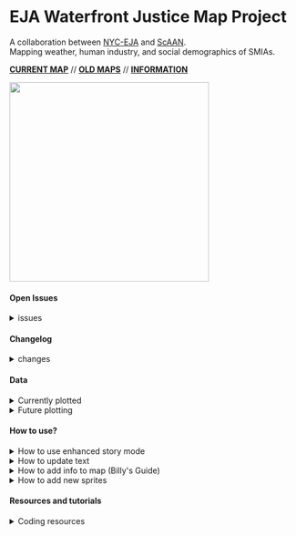 # EJA Waterfront Justice Map Project
A collaboration between [NYC-EJA](http://www.nyc-eja.org/) and [ScAAN](http://scaan.net/).   
Mapping weather, human industry, and social demographics of SMIAs.    

[**CURRENT MAP**](http://scaan.net/waterfrontmap/) //
[**OLD MAPS**](http://www.tandfonline.com/doi/full/10.1080/13549839.2014.949644?scroll=top&needAccess=true) //
[**INFORMATION**](http://www.nyc-eja.org/campaigns/waterfront-justice-project/)

<img src="https://github.com/ScAAN/waterfrontmap/blob/master/Assets/demo.gif" width="350" height="350">

#### Open Issues 
<details><summary>issues</summary> 
   
- [ ] Change data names to be the same in vector data 
- [ ] Add feedback form (see [this](https://stackoverflow.com/questions/38620919/make-contact-form-for-github-page?rq=1) or make a [google form](https://www.google.com/forms/about/))
- [ ] Make python script executable (see [this](https://medium.com/dreamcatcher-its-blog/making-an-stand-alone-executable-from-a-python-script-using-pyinstaller-d1df9170e263) to make the executeable and [this])(https://stackoverflow.com/questions/47692213/reducing-size-of-pyinstaller-exe) to reduce the size)
- [ ] Make explore information have consistent order
- [ ] Input error checking for enhanced story 
- [ ] Diag svg doesn't render seamlessly
- [ ] Pay for icons ((here)[https://thenounproject.com/coquet_adrien/])
- [ ] Switch to jQuery
   
</details>

#### Changelog
<details><summary>changes</summary>  

- [x] (8/28) Enhanced story mode -Maija
- [x] (8/14) Percent uninsured and cosmetics -Maija 
- [x] (7/29) Checking off to-do list -Maija
- [x] (7/22) Deep cleaning +bugfixes -Maija
- [x] (7/18) Story mode, legend info, bulk storage + bugfixes
- [x] (6/25) Search bar -Maija
- [x] (6/18) Performance improvements -Billy 
- [ ] Automate data conversion to vector
- [ ] New data
- [ ] [Comment any extra ideas here](https://docs.google.com/document/d/1FwlZTbRV0J3WiBpiMt1InUbtlwiGd-douNtTXKUXKMo/edit)

</details>

#### Data
<details><summary>Currently plotted</summary>   

-  (removed) NYC Basic Geography ([mapbox-streets-v7](https://www.mapbox.com/vector-tiles/mapbox-streets-v7/))
-  SMIA ([from NYC planning](https://www1.nyc.gov/site/planning/data-maps/open-data/dwn-wrp.page))
-  Percent people of color ([Census Bulk Download](http://census.ire.org/data/bulkdata.html))
-  Percent below poverty line ([Census fact finder](https://factfinder.census.gov/faces/nav/jsf/pages/index.xhtml))
-  Zoning ([inside NYC data portal](http://data.beta.nyc//dataset/635e26b3-2acf-4f55-8780-2619660fdf66/resource/e5528464-9a00-40a7-8b85-21e9b25d6c24/download/d52d598c77484806876b8f897d51f805nyczoning.geojson))
-  Hurricane Storm Surge ([SOURCE???](placeholder))
-  Median household income ([SOURCE???](placeholder))
-  EPA EPCRA Toxics Release Inventory (TRI) sites ([from EPA](https://www.epa.gov/toxics-release-inventory-tri-program/tri-basic-data-files-calendar-years-1987-2016), converted with [OGRE](http://ogre.adc4gis.com/))
- [superfund class 2 sites](https://www.dec.ny.gov/cfmx/extapps/derexternal/index.cfm?pageid=3)
- [active bulk storage facilities (CBS and MOSF)](https://www.dec.ny.gov/cfmx/extapps/derexternal/index.cfm?pageid=4)
- evacuation zone (SOURCE?)
- Percent uninsured (From CHS 2009 @ DOMH) ([source 1](https://a816-healthpsi.nyc.gov/epiquery/CHS/CHSXIndex.html) & [source 2](https://www1.nyc.gov/site/doh/data/health-tools/maps-gis-data-files-for-download.page))


</details>

<details><summary>Future plotting</summary>   

- [Future High Tide With sea level rise?](https://www1.nyc.gov/site/planning/data-maps/open-data.page#waterfront)
- [FEMA flood insurance](http://www.region2coastal.com/view-flood-maps-data/view-preliminary-flood-map-data/) (make sure to look at the metadata)
- post irene flooding
- Sandy Impacted zones
- manufacturing zoning districts (1-3)
- total population

</details>

#### How to use?
<details><summary>How to use enhanced story mode</summary>

We now have a story mode! This works by reading in the information stored in the csv file `Processing\Text\story_text.csv`, converting it to a json file (`Processing\Text\story_text.json`) which is then hosted on github and read.   

To use this:

1. Enter your story into `story_text.csv`, each line is a page, with the specified SMIA (`pageSMIA`), layer (`pageLayer`), title (`pageTitle`), and description text (`pageText`). Please be careful to put exact layer names in the layer field, and specify SMIA's with a number from 0-7 where 0 is a zoomed out view of all the SMIAs. 
2. Save this csv, make sure it is in `Processing\Text\` and it is a normal csv
3. Run `Processing\text_conversion_small.py`
4. Push changes to github or upload `story_text.json` manually
5. Wait for the raw file to refresh (~5 minutes)
6. Finished! 

Of course, if there are any typos in the layer names or SMIA numbers in your csv file, strange things might start to happen. Make sure to always check for typos! 

</details>

<details><summary>How to update text</summary>

Information text for layers and SMIAs is now updated through `Processing\Text\general_text.json`. Update this json by editing `Processing\Text\layer_text.csv` and `Processing\Text\smia_text.csv` and converting with `Processing\text_conversion_small.py`.

To use this:

1. (a) To control layer information: enter your layer info into `layer_text.csv`, each line is a layer with a layer id (`id`), legend id (`legend`), description text (`text`), and source text (`source`)
1. (b) To control SMIA information: using `smia_text.csv` enter the smia name (`name`), number (`number`) and hover box description (`description`)
2. Save these csvs, make sure they are in `Processing\Text\` 
3. Run `Processing\text_conversion_small.py`
4. Push changes to github or upload `general_text.json` manually
5. Wait for the raw file to refresh (~5 minutes)
6. Finished! 

As with the story, make sure to check for typos. 

</details>



<details><summary>How to add info to map (Billy's Guide)</summary>

<details><summary>Old/Basic guide</summary>

1. Convert to geojson (if necessary).
2. Use [mapshaper](http://mapshaper.org/) or similar website to check
   that the geography info in the geojson is correct.
3. Use the notebook `WFM_datahists` jupyter notebook in this directory
   to check the other properties (we should probably re-write the code
   there to make it a little easier to load in geojson and inspect the
   various properties).
4. You may need to add a field that is either a calculation on the
   existing properties (like `Perc_POC_P003009` in
   `reduced_census.geojson`) or a simplification of an existing property
   (like `Human_Readable_Zone` in `nyzd.geojson`)
5. Find the field you want to plot and determine its values.
6. Go to `index.html` and find the various `map.addLayer` commands. If
   your data is categorical, base it on the `"Zoning"` layer; if it's
   numerical, base it on the `"Percent People of Color"`
   layer. Use [Color Brewer](http://colorbrewer2.org/) to find colors
   (python's `seaborn` library also has a very good selection of
   palettes; you can see an example of how to get hex codes from
   `seaborn` at the top of the notebook). Make sure to give your layer
   a descriptive id.
7. Add a legend near the top with the other legends. This should be
   very similar to the `fill-color` field in your layer. Make sure
   your legend has a descriptive id.
8. Find the `toggleableLayerIds`, `toggleableLegendIds`, and
   `dataNames` variables at the bottom of the `index.html` files. Add
   the layer id to `toggleableLayerIds`, the layer id : legend id pair
   to `toggleableLegendIds`, and the property name : some explanatory
   text pair to `dataNames`..
9. That should be it! But it probably won't be. Your browser developer
   tools may help determine what's going on. Common issues are issues
   with the geojson's geography info (but step 2 should've helped you
   check that) and type issues (if the data is stored as a number and
   your comparing it to strings, for example).

</details>

Unfortunately, as of June 17, 2018, that's no longer how we're doing
this.   

In order
to
[improve performance](https://www.mapbox.com/help/mapbox-gl-js-performance/),
we're making all our data vector tilesets and combining them into one
source (both steps
use [tippecanoe](https://github.com/mapbox/tippecanoe); the
`tippecannoe.sh` script handles this, though you'll need to add
newdata sets as necessary). They then have to be uploaded to
billbrod's mapbox account. We probably want it to either be a ScAAN
mapbox account or a project-specific one (rather than a personal one),
eventually, but this will do for now.

The tileset we use is `data.mbtiles` in the Data directory (it can be
viewed using [mbview](https://github.com/mapbox/mbview), but we cannot
load data from a local tileset for some reason).

The above steps (Old/Basic guide) will still get data on the map and should be used for
testing and as a stop-gap, but eventually we'll want to make sure the
data is folded into the tileset we're using.

</details>

<details><summary>How to add new sprites</summary>

Adding new sprites is annoying. In order to do this, you need to:
create a custom sprite sheet
(using [spritezero](https://github.com/mapbox/spritezero)), put that
sprite sheet somewhere on the internet, and use a custom style.json to
point to it in
the
[sprite property](https://www.mapbox.com/mapbox-gl-js/style-spec/#sprite). Currently,
we do this using
the
[light v8 style.json](https://github.com/jingsam/mapbox-gl-styles/blob/master/Light.json),
which was the best one I could find. This is slightly different than
the light v9 we were using earlier.

A variety of Creative Commons-licensed icons can be found
at [the Noun Project](Porjechttps://thenounproject.com/), we then just
need to add about info appropriately (see about.txt in this
directory).

Once you download icons from there, open them up
using [Inkscape](https://inkscape.org/en/) and resize / recolor them
as needed. The `-15` icons in the default mapbox sprite sheet are 21 x
21 pixels, the `-11` ones are 17 by 17. Save these out appropriately,
then run `spritezero` in the directory containing (they must be svgs
and remember move all files you don't want in the sprite sheet) them
like so: `spritezero sprite .` This will create `sprite.png` and
`sprite.json`, which you shold move to the Assets directory in the
project (these spritezero commands can all be handled by the
`sprites.sh` script found in the Processing directory). Then, after
pushing to github, the line `"sprite":
"https://raw.githubusercontent.com/ScAAN/waterfrontmap/master/Assets/sprite",`
in your style.json will correctly load in the sprites.

</details>

#### Resources and tutorials 
<details><summary>Coding resources </summary>

- [mapbox-gl sprites](https://github.com/mapbox/mapbox-gl-styles/tree/master/sprites)
- [mapbox-gl geocoder control](https://github.com/mapbox/mapbox-gl-geocoder)
- [mapbox-gl-js style spec](https://www.mapbox.com/mapbox-gl-js/style-spec/)
- [mapbox-gl-js guide](https://www.mapbox.com/mapbox-gl-js/api/)
- [chloropleth tutorial](https://www.mapbox.com/help/choropleth-studio-gl-pt-1/)
- [choropleth example](https://www.mapbox.com/mapbox-gl-js/example/updating-choropleth/)
- [toggle layers example](https://www.mapbox.com/mapbox-gl-js/example/toggle-layers/)
- [static map API](https://www.mapbox.com/help/how-static-maps-work/)
- [making geojsons with python](http://geoffboeing.com/2015/10/exporting-python-data-geojson/)
- [tabbed browsing with CSS and js](https://www.w3schools.com/howto/howto_js_tabs.asp)
- [removing mapbox labels](https://stackoverflow.com/questions/43841144/remove-all-labels-on-mapbox-gl-js)

</details>
